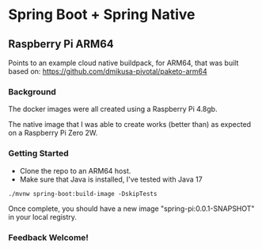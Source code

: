 # Spring Boot + Spring Native

## Raspberry Pi ARM64

Points to an example cloud native buildpack, for ARM64, that was built based on:
https://github.com/dmikusa-pivotal/paketo-arm64

### Background

The docker images were all created using a Raspberry Pi 4.8gb.

The native image that I was able to create works (better than) as expected on a Raspberry Pi Zero 2W.

### Getting Started

- Clone the repo to an ARM64 host.
- Make sure that Java is installed, I've tested with Java 17

```shell
./mvnw spring-boot:build-image -DskipTests
```

Once complete, you should have a new image "spring-pi:0.0.1-SNAPSHOT" in your local registry.

### Feedback Welcome!

